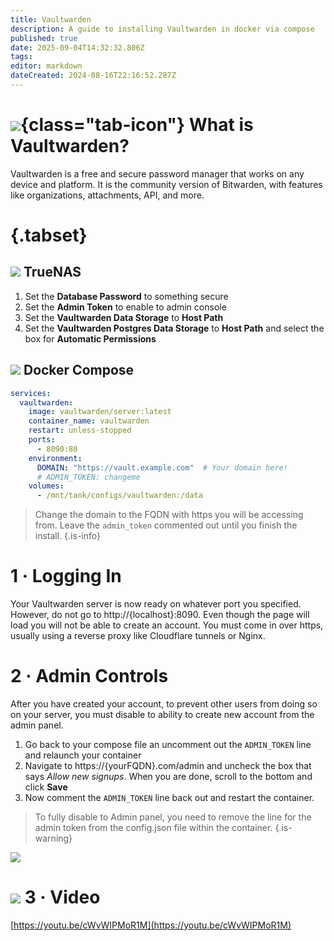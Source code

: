 ```yaml
---
title: Vaultwarden
description: A guide to installing Vaultwarden in docker via compose
published: true
date: 2025-09-04T14:32:32.806Z
tags: 
editor: markdown
dateCreated: 2024-08-16T22:16:52.287Z
---
```


# ![](/vaultwarden.png){class="tab-icon"} What is Vaultwarden?

Vaultwarden is a free and secure password manager that works on any device and platform. It is the community version of Bitwarden, with features like organizations, attachments, API, and more.

# {.tabset}
## <img src="/truenas.png" class="tab-icon"> TrueNAS

1. Set the **Database Password** to something secure
1. Set the **Admin Token** to enable to admin console
1. Set the **Vaultwarden Data Storage** to **Host Path**
1. Set the **Vaultwarden Postgres Data Storage** to **Host Path** and select the box for **Automatic Permissions**




## <img src="/docker.png" class="tab-icon"> Docker Compose

```yaml
services:
  vaultwarden:
    image: vaultwarden/server:latest
    container_name: vaultwarden
    restart: unless-stopped
    ports:
      - 8090:80
    environment:
      DOMAIN: "https://vault.example.com"  # Your domain here!
      # ADMIN_TOKEN: changeme
    volumes:
      - /mnt/tank/configs/vaultwarden:/data
```

> Change the domain to the FQDN with https you will be accessing from. Leave the `admin_token` commented out until you finish the install.
{.is-info}


# 1 · Logging In

Your Vaultwarden server is now ready on whatever port you specified. However, do not go to http://{localhost}:8090. Even though the page will load you will not be able to create an account. You must come in over https, usually using a reverse proxy like Cloudflare tunnels or Nginx. 

# 2 · Admin Controls

After you have created your account, to prevent other users from doing so on your server, you must disable to ability to create new account from the admin panel. 
1. Go back to your compose file an uncomment out the `ADMIN_TOKEN` line and relaunch your container
1. Navigate to https://{yourFQDN}.com/admin and uncheck the box that says *Allow new signups*. When you are done, scroll to the bottom and click **Save**
1. Now comment the `ADMIN_TOKEN` line back out and restart the container. 
> To fully disable to Admin panel, you need to remove the line for the admin token from the config.json file within the container.
{.is-warning}


![](/untitled.jpeg)

# <img src="/youtube.png" class="tab-icon"> 3 · Video

[https://youtu.be/cWvWIPMoR1M](https://youtu.be/cWvWIPMoR1M)